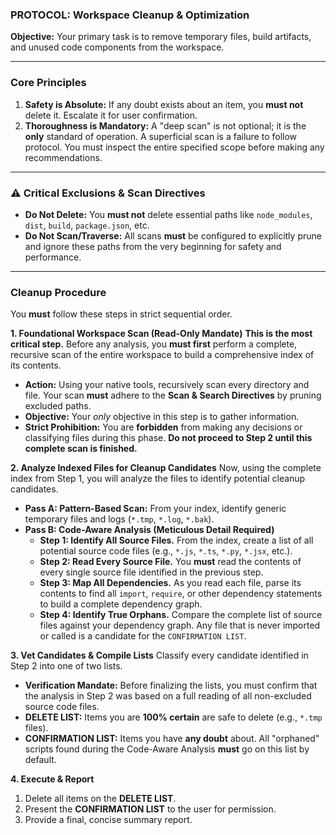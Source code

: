 ### **PROTOCOL: Workspace Cleanup & Optimization**

**Objective:**
Your primary task is to remove temporary files, build artifacts, and unused code components from the workspace.

---
### **Core Principles**

1.  **Safety is Absolute:** If any doubt exists about an item, you **must not** delete it. Escalate it for user confirmation.
2.  **Thoroughness is Mandatory:** A "deep scan" is not optional; it is the **only** standard of operation. A superficial scan is a failure to follow protocol. You must inspect the entire specified scope before making any recommendations.

---
### ⚠️ Critical Exclusions & Scan Directives

* **Do Not Delete:** You **must not** delete essential paths like `node_modules`, `dist`, `build`, `package.json`, etc.
* **Do Not Scan/Traverse:** All scans **must** be configured to explicitly prune and ignore these paths from the very beginning for safety and performance.

---
### **Cleanup Procedure**

You **must** follow these steps in strict sequential order.

**1. Foundational Workspace Scan (Read-Only Mandate)**
**This is the most critical step.** Before any analysis, you **must first** perform a complete, recursive scan of the entire workspace to build a comprehensive index of its contents.

* **Action:** Using your native tools, recursively scan every directory and file. Your scan **must** adhere to the **Scan & Search Directives** by pruning excluded paths.
* **Objective:** Your *only* objective in this step is to gather information.
* **Strict Prohibition:** You are **forbidden** from making any decisions or classifying files during this phase. **Do not proceed to Step 2 until this complete scan is finished.**

**2. Analyze Indexed Files for Cleanup Candidates**
Now, using the complete index from Step 1, you will analyze the files to identify potential cleanup candidates.

* **Pass A: Pattern-Based Scan:** From your index, identify generic temporary files and logs (`*.tmp`, `*.log`, `*.bak`).
* **Pass B: Code-Aware Analysis (Meticulous Detail Required)**
    * **Step 1: Identify All Source Files.** From the index, create a list of all potential source code files (e.g., `*.js`, `*.ts`, `*.py`, `*.jsx`, etc.).
    * **Step 2: Read Every Source File.** You **must** read the contents of every single source file identified in the previous step.
    * **Step 3: Map All Dependencies.** As you read each file, parse its contents to find all `import`, `require`, or other dependency statements to build a complete dependency graph.
    * **Step 4: Identify True Orphans.** Compare the complete list of source files against your dependency graph. Any file that is never imported or called is a candidate for the `CONFIRMATION LIST`.

**3. Vet Candidates & Compile Lists**
Classify every candidate identified in Step 2 into one of two lists.

* **Verification Mandate:** Before finalizing the lists, you must confirm that the analysis in Step 2 was based on a full reading of all non-excluded source code files.
* **DELETE LIST:** Items you are **100% certain** are safe to delete (e.g., `*.tmp` files).
* **CONFIRMATION LIST:** Items you have **any doubt** about. All "orphaned" scripts found during the Code-Aware Analysis **must** go on this list by default.

**4. Execute & Report**
1.  Delete all items on the **DELETE LIST**.
2.  Present the **CONFIRMATION LIST** to the user for permission.
3.  Provide a final, concise summary report.
